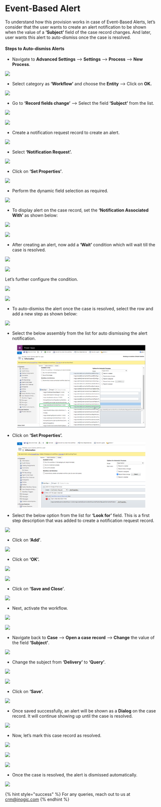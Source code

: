 # Event-Based Alert

To understand how this provision works in case of Event-Based Alerts,  let’s consider that the user wants to create an alert notification to be shown when the value of a **‘Subject’** field of the case record changes. And later, user wants this alert to auto-dismiss once the case is resolved.

#### Steps to Auto-dismiss Alerts

* Navigate to **Advanced Settings** --> **Settings** --> **Process** --> **New Process**.

![](../../../.gitbook/assets/Event\_1.png)

* Select category as **‘Workflow’** and choose the **Entity** --> Click on **OK.**

![](../../../.gitbook/assets/Event\_2.png)

* Go to **‘Record fields change’** --> Select the field **‘Subject’** from the list.

![](../../../.gitbook/assets/Event\_3.png)

![](<../../../.gitbook/assets/Event\_4 (2).png>)

* Create a notification request record to create an alert.

![](<../../../.gitbook/assets/Event\_5 (1).png>)

* Select **‘Notification Request’.**

![](<../../../.gitbook/assets/Event\_6 (3).png>)

* Click on **‘Set Properties’**.

![](<../../../.gitbook/assets/Event\_7 (1).png>)

* Perform the dynamic field selection as required.

![](<../../../.gitbook/assets/Event\_8 (1) (1).png>)

* To display alert on the case record, set the **‘Notification Associated With’** as shown below:

![](<../../../.gitbook/assets/Event\_9 (2).png>)

![](<../../../.gitbook/assets/Event\_10 (1) (1).png>)

* After creating an alert, now add a **‘Wait’** condition which will wait till the case is resolved.

![](../../../.gitbook/assets/Event\_11.png)

![](<../../../.gitbook/assets/Event\_12 (1).png>)

Let’s further configure the condition.

![](../../../.gitbook/assets/Event\_13.png)

![](../../../.gitbook/assets/Event\_14.png)

* To auto-dismiss the alert once the case is resolved, select the row and add a new step as shown below:

![](../../../.gitbook/assets/Event\_15.png)

* Select the below assembly from the list for auto dismissing the alert notification.

<figure><img src="../../../.gitbook/assets/16 (3).png" alt=""><figcaption></figcaption></figure>

* Click on **‘Set Properties’.**

<figure><img src="../../../.gitbook/assets/17 (1).png" alt=""><figcaption></figcaption></figure>

* Select the below option from the list for **‘Look for’** field. This is a first step description that was added to create a notification request record.

![](../../../.gitbook/assets/Event\_18.png)

* Click on **‘Add’**.

![](../../../.gitbook/assets/Event\_19.png)

* Click on **‘OK’.**

![](../../../.gitbook/assets/Event\_20.png)

![](../../../.gitbook/assets/Event\_21.png)

* Click on **‘Save and Close’**.

![](../../../.gitbook/assets/Event\_22.png)

* Next, activate the workflow.

![](../../../.gitbook/assets/Event\_23.png)

![](../../../.gitbook/assets/Event\_24.png)

* Navigate back to **Case** --> **Open a case record** --> **Change** the value of the field **‘Subject’**.

![](../../../.gitbook/assets/event\_25.png)

* Change the subject from **‘Delivery’** to **‘Query’**.

![](../../../.gitbook/assets/Event\_26.png)

![](../../../.gitbook/assets/Event\_27.png)

* Click on **‘Save’.**

![](../../../.gitbook/assets/Event\_28.png)

* Once saved successfully, an alert will be shown as a **Dialog** on the case record. It will continue showing up until the case is resolved.

![](../../../.gitbook/assets/Event\_29.png)

* Now, let’s mark this case record as resolved.

![](../../../.gitbook/assets/Event\_30.png)

![](../../../.gitbook/assets/Event\_31.png)

![](../../../.gitbook/assets/Event\_32.png)

* Once the case is resolved, the alert is dismissed automatically.

![](../../../.gitbook/assets/Event\_33.png)

{% hint style="success" %}
For any queries, reach out to us at [crm@inogic.com](mailto:crm@inogic.com)
{% endhint %}

